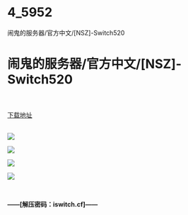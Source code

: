# 4_5952
闹鬼的服务器/官方中文/[NSZ]-Switch520
# 闹鬼的服务器/官方中文/[NSZ]-Switch520
 <br/></br>
[下载地址](https://www.switch520.cc/article/5952 "下载地址")
<br/></br>

<p><img src="https://www.switch520.cc/muke_img/upload_art_editor_20201023-1_4fffd5f83ec01429a282a8dbb489728e.jpg"></p>
<p><img src="https://www.switch520.cc/muke_img/upload_art_editor_20201023-1_583fe06e709bc0c7a2a67ad34462968b.jpg"></p>
<p><img src="https://www.switch520.cc/muke_img/upload_art_editor_20201023-1_cd93ea77ed61ac3c88793ce1920a5ba1.jpg"></p>
<p><img src="https://www.switch520.cc/muke_img/upload_art_editor_20201023-1_254315a2234fd1f1bf1f7978b37f6856.jpg"></p>
<p><span><strong> &nbsp; <br></strong></span></p>
<p></p>
<p><span><strong>——[解压密码：iswitch.cf]——</strong></span></p>
